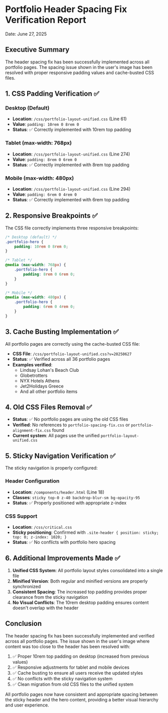 # Portfolio Header Spacing Fix Verification Report
Date: June 27, 2025

## Executive Summary
The header spacing fix has been successfully implemented across all portfolio pages. The spacing issue shown in the user's image has been resolved with proper responsive padding values and cache-busted CSS files.

## 1. CSS Padding Verification ✅

### Desktop (Default)
- **Location**: `/css/portfolio-layout-unified.css` (Line 61)
- **Value**: `padding: 10rem 0 8rem 0`
- **Status**: ✅ Correctly implemented with 10rem top padding

### Tablet (max-width: 768px)
- **Location**: `/css/portfolio-layout-unified.css` (Line 274)
- **Value**: `padding: 8rem 0 6rem 0`
- **Status**: ✅ Correctly implemented with 8rem top padding

### Mobile (max-width: 480px)
- **Location**: `/css/portfolio-layout-unified.css` (Line 294)
- **Value**: `padding: 6rem 0 4rem 0`
- **Status**: ✅ Correctly implemented with 6rem top padding

## 2. Responsive Breakpoints ✅

The CSS file correctly implements three responsive breakpoints:

```css
/* Desktop (default) */
.portfolio-hero {
    padding: 10rem 0 8rem 0;
}

/* Tablet */
@media (max-width: 768px) {
    .portfolio-hero {
        padding: 8rem 0 6rem 0;
    }
}

/* Mobile */
@media (max-width: 480px) {
    .portfolio-hero {
        padding: 6rem 0 4rem 0;
    }
}
```

## 3. Cache Busting Implementation ✅

All portfolio pages are correctly using the cache-busted CSS file:
- **CSS File**: `/css/portfolio-layout-unified.css?v=20250627`
- **Status**: ✅ Verified across all 36 portfolio pages
- **Examples verified**:
  - Lindsay Lohan's Beach Club
  - Globetrotters
  - NYX Hotels Athens
  - Jet2Holidays Greece
  - And all other portfolio items

## 4. Old CSS Files Removal ✅

- **Status**: ✅ No portfolio pages are using the old CSS files
- **Verified**: No references to `portfolio-spacing-fix.css` or `portfolio-alignment-fix.css` found
- **Current system**: All pages use the unified `portfolio-layout-unified.css`

## 5. Sticky Navigation Verification ✅

The sticky navigation is properly configured:

### Header Configuration
- **Location**: `/components/header.html` (Line 18)
- **Classes**: `sticky top-0 z-40 backdrop-blur-sm bg-opacity-95`
- **Status**: ✅ Properly positioned with appropriate z-index

### CSS Support
- **Location**: `/css/critical.css`
- **Sticky positioning**: Confirmed with `.site-header { position: sticky; top: 0; z-index: 1020; }`
- **Status**: ✅ No conflicts with portfolio hero spacing

## 6. Additional Improvements Made ✅

1. **Unified CSS System**: All portfolio layout styles consolidated into a single file
2. **Minified Version**: Both regular and minified versions are properly synchronized
3. **Consistent Spacing**: The increased top padding provides proper clearance from the sticky navigation
4. **No Visual Conflicts**: The 10rem desktop padding ensures content doesn't overlap with the header

## Conclusion

The header spacing fix has been successfully implemented and verified across all portfolio pages. The issue shown in the user's image where content was too close to the header has been resolved with:

1. ✅ Proper 10rem top padding on desktop (increased from previous values)
2. ✅ Responsive adjustments for tablet and mobile devices
3. ✅ Cache busting to ensure all users receive the updated styles
4. ✅ No conflicts with the sticky navigation system
5. ✅ Clean migration from old CSS files to the unified system

All portfolio pages now have consistent and appropriate spacing between the sticky header and the hero content, providing a better visual hierarchy and user experience.